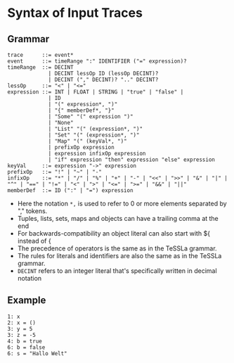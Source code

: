 # Syntax of Input Traces

## Grammar

    trace      ::= event*
    event      ::= timeRange ":" IDENTIFIER ("=" expression)?
    timeRange  ::= DECINT
                 | DECINT lessOp ID (lessOp DECINT)?
                 | DECINT ("," DECINT)? ".." DECINT?
    lessOp     ::= "<" | "<="
    expression ::= INT | FLOAT | STRING | "true" | "false" |
                 | ID
                 | "(" expression*, ")"
                 | "{" memberDef*, "}"
                 | "Some" "(" expression ")"
                 | "None"
                 | "List" "(" (expression*, ")"
                 | "Set" "(" (expression*, ")"
                 | "Map" "(" (keyVal*, ")"
                 | prefixOp expression
                 | expression infixOp expression
                 | "if" expression "then" expression "else" expression
    keyVal     ::= expression "->" expression
    prefixOp   ::= "!" | "~" | "-"
    infixOp    ::= "*" | "/" | "%" | "+" | "-" | "<<" | ">>" | "&" | "|" | "^" | "==" | "!=" | "<" | ">" | "<=" | ">=" | "&&" | "||"
    memberDef  ::= ID (":" | "=") expression

* Here the notation `*,` is used to refer to 0 or more elements separated by "," tokens.
* Tuples, lists, sets, maps and objects can have a trailing comma at the end
* For backwards-compatibility an object literal can also start with ${ instead of {
* The precedence of operators is the same as in the TeSSLa grammar.
* The rules for literals and identifiers are also the same as in the TeSSLa grammar.
* `DECINT` refers to an integer literal that's specifically written in decimal notation

## Example

    1: x
    2: x = ()
    3: y = 5
    3: z = -5
    4: b = true
    6: b = false
    6: s = "Hallo Welt"
